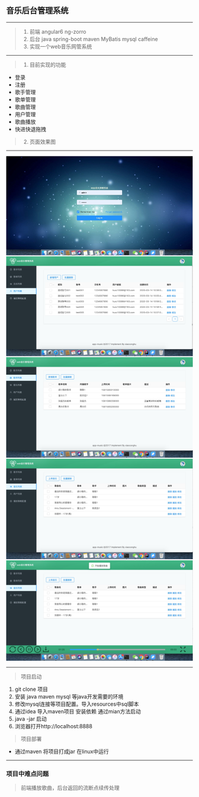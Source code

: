 ## 音乐后台管理系统

---
> 1. 前端 angular6 ng-zorro
> 2. 后台 java spring-boot maven MyBatis mysql caffeine
> 3. 实现一个web音乐网管系统

---

> 1. 目前实现的功能
- 登录 
- 注册
- 歌手管理
- 歌单管理
- 歌曲管理
- 用户管理
- 歌曲播放
- 快进快退拖拽
> 2. 页面效果图

---

![image](https://github.com/xiaoconghu/app-music-server/blob/master/src/main/resources/png/1584154384571.png)
![image](https://github.com/xiaoconghu/app-music-server/blob/master/src/main/resources/png/1584154653568.png)
![image](https://github.com/xiaoconghu/app-music-server/blob/master/src/main/resources/png/1584154846540.png)
![image](https://github.com/xiaoconghu/app-music-server/blob/master/src/main/resources/png/1584154712143.png)
![image](https://github.com/xiaoconghu/app-music-server/blob/master/src/main/resources/png/1584155132774.png)


---
> 项目启动

1. git clone 项目
2. 安装 java maven mysql 等java开发需要的环境
3. 修改mysql连接等项目配置。导入resources中sql脚本
2. 通过idea 导入maven项目 安装依赖 通过mian方法启动
3. java -jar 启动
3. 浏览器打开http://localhost:8888

> 项目部署 
-  通过maven 将项目打成jar 在linux中运行

---
### 项目中难点问题

> 前端播放歌曲，后台返回的流断点续传处理

